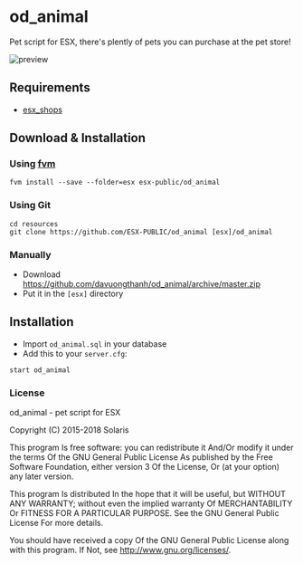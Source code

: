 # od_animal
Pet script for ESX, there's plently of pets you can purchase at the pet store!

![preview](https://media.discordapp.net/attachments/577284825455525889/694159117467779233/unknown.png)

## Requirements
- [esx_shops](https://github.com/ESX-Org/esx_shops)

## Download & Installation

### Using [fvm](https://github.com/qlaffont/fvm-installer)
```
fvm install --save --folder=esx esx-public/od_animal
```

### Using Git
```
cd resources
git clone https://github.com/ESX-PUBLIC/od_animal [esx]/od_animal
```

### Manually
- Download https://github.com/davuongthanh/od_animal/archive/master.zip
- Put it in the `[esx]` directory

## Installation
- Import `od_animal.sql` in your database
- Add this to your `server.cfg`:

```
start od_animal
```

### License
od_animal - pet script for ESX

Copyright (C) 2015-2018 Solaris

This program Is free software: you can redistribute it And/Or modify it under the terms Of the GNU General Public License As published by the Free Software Foundation, either version 3 Of the License, Or (at your option) any later version.

This program Is distributed In the hope that it will be useful, but WITHOUT ANY WARRANTY; without even the implied warranty Of MERCHANTABILITY Or FITNESS FOR A PARTICULAR PURPOSE. See the GNU General Public License For more details.

You should have received a copy Of the GNU General Public License along with this program. If Not, see http://www.gnu.org/licenses/.
